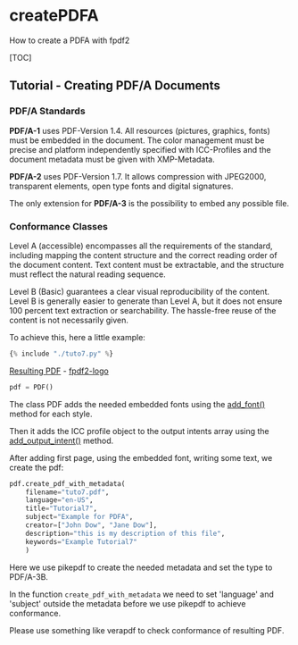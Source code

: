 # createPDFA
How to create a PDFA with fpdf2

[TOC]

## Tutorial - Creating PDF/A Documents ##

### PDF/A Standards ###

<b>PDF/A-1</b> uses PDF-Version 1.4. All resources (pictures, graphics, fonts) must be embedded in the document. The color management must be precise and platform independently specified with ICC-Profiles and the document metadata must be given with XMP-Metadata.

<b>PDF/A-2</b> uses PDF-Version 1.7. It allows compression with JPEG2000, transparent elements, open type fonts and digital signatures.

The only extension for <b>PDF/A-3</b> is the possibility to embed any possible file.

### Conformance Classes ###

Level A (accessible) encompasses all the requirements of the standard, including mapping the content structure and the correct reading order of the document content. Text content must be extractable, and the structure must reflect the natural reading sequence.

Level B (Basic) guarantees a clear visual reproducibility of the content. Level B is generally easier to generate than Level A, but it does not ensure 100 percent text extraction or searchability. The hassle-free reuse of the content is not necessarily given.

To achieve this, here a little example:

```python
{% include "./tuto7.py" %}
```

[Resulting PDF](https://github.com/lka/createPDF/raw/master/tuto7.pdf) -
[fpdf2-logo](https://raw.githubusercontent.com/py-pdf/fpdf2/master/docs/fpdf2-logo.png)


```python
pdf = PDF()
```

The class PDF adds the needed embedded fonts using the
[add_font()](https://py-pdf.github.io/fpdf2/fpdf/fpdf.html#fpdf.fpdf.FPDF.add_font)
method for each style.

Then it adds the ICC profile object to the output intents array using the
[add_output_intent()](https://py-pdf.github.io/fpdf2/fpdf/fpdf.html#fpdf.fpdf.FPDF.output_intent)
method.

After adding first page, using the embedded font, writing some text, we create the pdf:
```python
pdf.create_pdf_with_metadata(
    filename="tuto7.pdf",
    language="en-US",
    title="Tutorial7",
    subject="Example for PDFA",
    creator=["John Dow", "Jane Dow"],
    description="this is my description of this file",
    keywords="Example Tutorial7"
    )
```

Here we use pikepdf to create the needed metadata and set the type to PDF/A-3B.

In the function `create_pdf_with_metadata` we need to set 'language' and 'subject' outside the metadata before we use pikepdf to achieve conformance.

Please use something like verapdf to check conformance of resulting PDF.